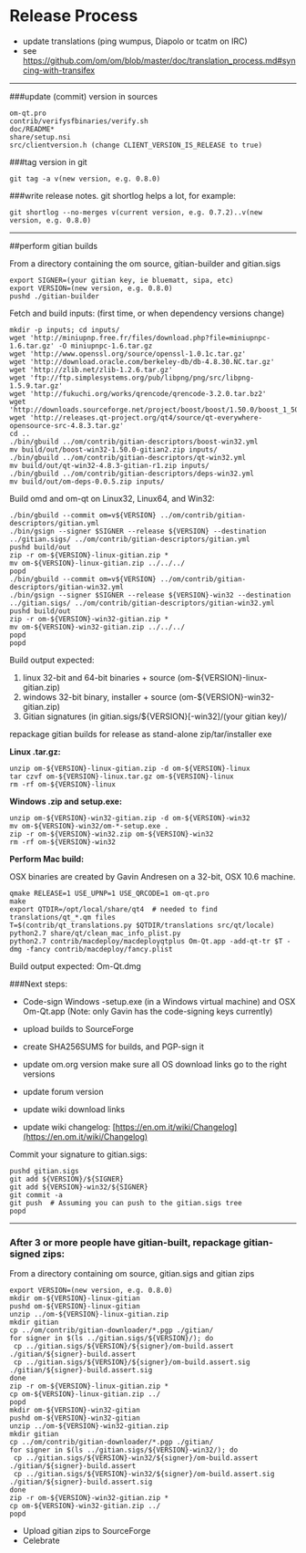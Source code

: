Release Process
====================

* update translations (ping wumpus, Diapolo or tcatm on IRC)
* see https://github.com/om/om/blob/master/doc/translation_process.md#syncing-with-transifex

* * *

###update (commit) version in sources


	om-qt.pro
	contrib/verifysfbinaries/verify.sh
	doc/README*
	share/setup.nsi
	src/clientversion.h (change CLIENT_VERSION_IS_RELEASE to true)

###tag version in git

	git tag -a v(new version, e.g. 0.8.0)

###write release notes. git shortlog helps a lot, for example:

	git shortlog --no-merges v(current version, e.g. 0.7.2)..v(new version, e.g. 0.8.0)

* * *

##perform gitian builds

 From a directory containing the om source, gitian-builder and gitian.sigs
  
	export SIGNER=(your gitian key, ie bluematt, sipa, etc)
	export VERSION=(new version, e.g. 0.8.0)
	pushd ./gitian-builder

 Fetch and build inputs: (first time, or when dependency versions change)

	mkdir -p inputs; cd inputs/
	wget 'http://miniupnp.free.fr/files/download.php?file=miniupnpc-1.6.tar.gz' -O miniupnpc-1.6.tar.gz
	wget 'http://www.openssl.org/source/openssl-1.0.1c.tar.gz'
	wget 'http://download.oracle.com/berkeley-db/db-4.8.30.NC.tar.gz'
	wget 'http://zlib.net/zlib-1.2.6.tar.gz'
	wget 'ftp://ftp.simplesystems.org/pub/libpng/png/src/libpng-1.5.9.tar.gz'
	wget 'http://fukuchi.org/works/qrencode/qrencode-3.2.0.tar.bz2'
	wget 'http://downloads.sourceforge.net/project/boost/boost/1.50.0/boost_1_50_0.tar.bz2'
	wget 'http://releases.qt-project.org/qt4/source/qt-everywhere-opensource-src-4.8.3.tar.gz'
	cd ..
	./bin/gbuild ../om/contrib/gitian-descriptors/boost-win32.yml
	mv build/out/boost-win32-1.50.0-gitian2.zip inputs/
	./bin/gbuild ../om/contrib/gitian-descriptors/qt-win32.yml
	mv build/out/qt-win32-4.8.3-gitian-r1.zip inputs/
	./bin/gbuild ../om/contrib/gitian-descriptors/deps-win32.yml
	mv build/out/om-deps-0.0.5.zip inputs/

 Build omd and om-qt on Linux32, Linux64, and Win32:
  
	./bin/gbuild --commit om=v${VERSION} ../om/contrib/gitian-descriptors/gitian.yml
	./bin/gsign --signer $SIGNER --release ${VERSION} --destination ../gitian.sigs/ ../om/contrib/gitian-descriptors/gitian.yml
	pushd build/out
	zip -r om-${VERSION}-linux-gitian.zip *
	mv om-${VERSION}-linux-gitian.zip ../../../
	popd
	./bin/gbuild --commit om=v${VERSION} ../om/contrib/gitian-descriptors/gitian-win32.yml
	./bin/gsign --signer $SIGNER --release ${VERSION}-win32 --destination ../gitian.sigs/ ../om/contrib/gitian-descriptors/gitian-win32.yml
	pushd build/out
	zip -r om-${VERSION}-win32-gitian.zip *
	mv om-${VERSION}-win32-gitian.zip ../../../
	popd
	popd

  Build output expected:

  1. linux 32-bit and 64-bit binaries + source (om-${VERSION}-linux-gitian.zip)
  2. windows 32-bit binary, installer + source (om-${VERSION}-win32-gitian.zip)
  3. Gitian signatures (in gitian.sigs/${VERSION}[-win32]/(your gitian key)/

repackage gitian builds for release as stand-alone zip/tar/installer exe

**Linux .tar.gz:**

	unzip om-${VERSION}-linux-gitian.zip -d om-${VERSION}-linux
	tar czvf om-${VERSION}-linux.tar.gz om-${VERSION}-linux
	rm -rf om-${VERSION}-linux

**Windows .zip and setup.exe:**

	unzip om-${VERSION}-win32-gitian.zip -d om-${VERSION}-win32
	mv om-${VERSION}-win32/om-*-setup.exe .
	zip -r om-${VERSION}-win32.zip om-${VERSION}-win32
	rm -rf om-${VERSION}-win32

**Perform Mac build:**

  OSX binaries are created by Gavin Andresen on a 32-bit, OSX 10.6 machine.

	qmake RELEASE=1 USE_UPNP=1 USE_QRCODE=1 om-qt.pro
	make
	export QTDIR=/opt/local/share/qt4  # needed to find translations/qt_*.qm files
	T=$(contrib/qt_translations.py $QTDIR/translations src/qt/locale)
	python2.7 share/qt/clean_mac_info_plist.py
	python2.7 contrib/macdeploy/macdeployqtplus Om-Qt.app -add-qt-tr $T -dmg -fancy contrib/macdeploy/fancy.plist

 Build output expected: Om-Qt.dmg

###Next steps:

* Code-sign Windows -setup.exe (in a Windows virtual machine) and
  OSX Om-Qt.app (Note: only Gavin has the code-signing keys currently)

* upload builds to SourceForge

* create SHA256SUMS for builds, and PGP-sign it

* update om.org version
  make sure all OS download links go to the right versions

* update forum version

* update wiki download links

* update wiki changelog: [https://en.om.it/wiki/Changelog](https://en.om.it/wiki/Changelog)

Commit your signature to gitian.sigs:

	pushd gitian.sigs
	git add ${VERSION}/${SIGNER}
	git add ${VERSION}-win32/${SIGNER}
	git commit -a
	git push  # Assuming you can push to the gitian.sigs tree
	popd

-------------------------------------------------------------------------

### After 3 or more people have gitian-built, repackage gitian-signed zips:

From a directory containing om source, gitian.sigs and gitian zips

	export VERSION=(new version, e.g. 0.8.0)
	mkdir om-${VERSION}-linux-gitian
	pushd om-${VERSION}-linux-gitian
	unzip ../om-${VERSION}-linux-gitian.zip
	mkdir gitian
	cp ../om/contrib/gitian-downloader/*.pgp ./gitian/
	for signer in $(ls ../gitian.sigs/${VERSION}/); do
	 cp ../gitian.sigs/${VERSION}/${signer}/om-build.assert ./gitian/${signer}-build.assert
	 cp ../gitian.sigs/${VERSION}/${signer}/om-build.assert.sig ./gitian/${signer}-build.assert.sig
	done
	zip -r om-${VERSION}-linux-gitian.zip *
	cp om-${VERSION}-linux-gitian.zip ../
	popd
	mkdir om-${VERSION}-win32-gitian
	pushd om-${VERSION}-win32-gitian
	unzip ../om-${VERSION}-win32-gitian.zip
	mkdir gitian
	cp ../om/contrib/gitian-downloader/*.pgp ./gitian/
	for signer in $(ls ../gitian.sigs/${VERSION}-win32/); do
	 cp ../gitian.sigs/${VERSION}-win32/${signer}/om-build.assert ./gitian/${signer}-build.assert
	 cp ../gitian.sigs/${VERSION}-win32/${signer}/om-build.assert.sig ./gitian/${signer}-build.assert.sig
	done
	zip -r om-${VERSION}-win32-gitian.zip *
	cp om-${VERSION}-win32-gitian.zip ../
	popd

- Upload gitian zips to SourceForge
- Celebrate 
